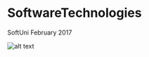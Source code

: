 # SoftwareTechnologies 
SoftUni 
February 2017

![alt text](http://www.imgworlds.com/wp-content/themes/IMG/img/phase3/welcome/trex.png)
